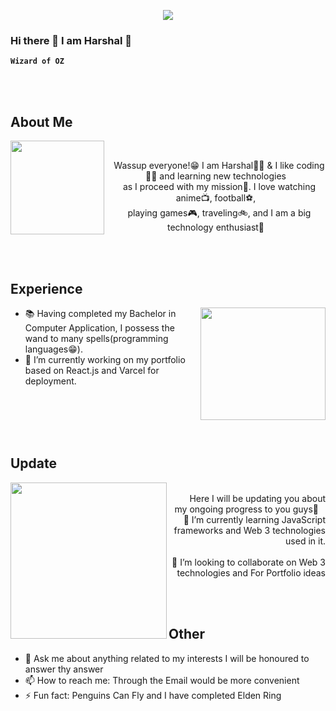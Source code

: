   <div align = "center">

  ![](https://typograssy.deno.dev/api?text=%20Harshal%20%E3%82%89%20Mali&speed=150)
  
  </div>

### **Hi there 👋 I am Harshal 🚀**

**`Wizard of OZ`**

<br><br>
## **About Me**
<a href = "https://github.com/Raga0074"><img  align= "left"  width = "150"  src="https://media1.tenor.com/m/8BHZJxl0OQcAAAAC/aizen.gif"></a><br> 
<p align = "center">&ensp; Wassup everyone!😁 I am Harshal🙋‍♂️ & I like coding🧑‍💻 and learning new technologies <br> &ensp; as I proceed with my mission🚀. I love watching anime📺, football⚽, <br> &ensp; playing games🎮, traveling🚲, and I am a big technology enthusiast🤖</p>


<br><br>


## **Experience**

<a href= "https://www.linkedin.com/in/harshal-mali-3019ab226/"><img align="right" width="200" height="180" src="https://media.tenor.com/k3PPC_qAlfEAAAAi/bleach.gif"></a>

- 📚 Having completed my Bachelor in Computer Application, I possess the wand to many spells(programming languages😁).
- 🔭 I’m currently working on my portfolio based on React.js and Varcel for deployment.


<br><br><br><br>
  ## **Update**
  <a href = "https://github.com/Raga0074"><img align = "left" width = "250" src="https://media1.tenor.com/m/XUBpaZaAJ08AAAAC/yamamoto-yamamoto-shigekuni.gif"></a>
  <p align="right"><br>&ensp; Here I will be updating you about my ongoing progress to you guys🚀
  &ensp; <br> 🌱 I’m currently learning JavaScript frameworks and Web 3 technologies used in it.<br>
  &ensp; <br> 👯 I’m looking to collaborate on Web 3 technologies and For Portfolio ideas</p>
    
<br><br>


## **Other**

- 💬 Ask me about anything related to my interests I will be honoured to answer thy answer
- 📫 How to reach me: Through the Email would be more convenient
- ⚡ Fun fact: Penguins Can Fly and I have completed Elden Ring
